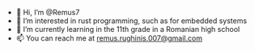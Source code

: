 - 👋 Hi, I’m @Remus7
- 👀 I’m interested in rust programming, such as for embedded systems
- 🌱 I’m currently learning in the 11th grade in a Romanian high school
- 📫 You can reach me at remus.rughinis.007@gmail.com

<!---
Remus7/Remus7 is a ✨ special ✨ repository because its `README.md` (this file) appears on your GitHub profile.
You can click the Preview link to take a look at your changes.
--->
